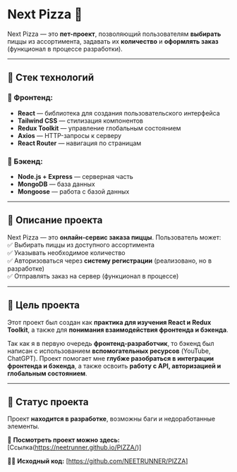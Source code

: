 # **Next Pizza 🍕**  

Next Pizza — это **пет-проект**, позволяющий пользователям **выбирать** пиццы из ассортимента, задавать их **количество** и **оформлять заказ** (функционал в процессе разработки).  

---

## **🚀 Стек технологий**  

### **📌 Фронтенд:**  
- **React** — библиотека для создания пользовательского интерфейса  
- **Tailwind CSS** — стилизация компонентов  
- **Redux Toolkit** — управление глобальным состоянием  
- **Axios** — HTTP-запросы к серверу  
- **React Router** — навигация по страницам  

### **📌 Бэкенд:**  
- **Node.js + Express** — серверная часть  
- **MongoDB** — база данных  
- **Mongoose** — работа с базой данных  

---

## **🔹 Описание проекта**  

Next Pizza — это **онлайн-сервис заказа пиццы**. Пользователь может:  
✅ Выбирать пиццы из доступного ассортимента  
✅ Указывать необходимое количество  
✅ Авторизоваться через **систему регистрации** (реализовано, но в разработке)  
✅ Отправлять заказ на сервер (функционал в процессе)  

---

## **🎯 Цель проекта**  

Этот проект был создан как **практика для изучения React и Redux Toolkit**, а также для **понимания взаимодействия фронтенда и бэкенда**.  

Так как я в первую очередь **фронтенд-разработчик**, то бэкенд был написан с использованием **вспомогательных ресурсов** (YouTube, ChatGPT). Проект помогает мне **глубже разобраться в интеграции фронтенда и бэкенда**, а также освоить **работу с API, авторизацией и глобальным состоянием**.  

---

## **📌 Статус проекта**  
Проект **находится в разработке**, возможны баги и недоработанные элементы.  

🔗 **Посмотреть проект можно здесь:** [Ссылка(https://neetrunner.github.io/PIZZA/)]  

👨‍💻 **Исходный код:** [https://github.com/NEETRUNNER/PIZZA]  
